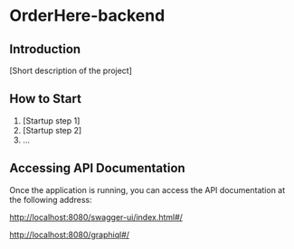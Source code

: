 # OrderHere-backend

## Introduction

[Short description of the project]

## How to Start

1. [Startup step 1]
2. [Startup step 2]
3. ...

## Accessing API Documentation

Once the application is running, you can access the API documentation at the following address:

[http://localhost:8080/swagger-ui/index.html#/](http://localhost:8080/swagger-ui/index.html#/)

[http://localhost:8080/graphiql#/](http://localhost:8080/graphiql#/)




